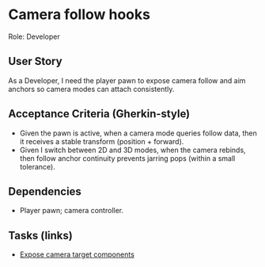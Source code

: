 # Camera follow hooks

Role: Developer

## User Story

As a Developer, I need the player pawn to expose camera follow and aim anchors so camera modes can attach consistently.

## Acceptance Criteria (Gherkin-style)

- Given the pawn is active, when a camera mode queries follow data, then it receives a stable transform (position + forward).
- Given I switch between 2D and 3D modes, when the camera rebinds, then follow anchor continuity prevents jarring pops (within a small tolerance).

## Dependencies

- Player pawn; camera controller.

## Tasks (links)

- [Expose camera target components](./tasks/expose-camera-target-components.md)

